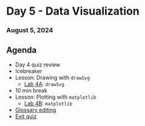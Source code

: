 # Day 5 - Data Visualization
### August 5, 2024

##  Agenda
* Day 4 quiz review
* Icebreaker
* Lesson: Drawing with `drawSvg`
  * [Lab 4A](Lab%205A%20-%20Drawings%20with%20drawsvg.ipynb): `drawSvg`
* 10 min break
* Lesson: Plotting with `matplotlib`
  * [Lab 4B](Lab%205B%20-%20Data%20Viz%20with%20matplotlib.ipynb): `matplotlib`
* [Glossary editing](https://docs.google.com/document/d/1i4NwVoPUa2SnzKjRzU9Tnw3e0qJ3NsweAyz_W7LrJ7w/edit)
* [Exit quiz](https://forms.gle/oyPN64AhbBZuV9C88)
